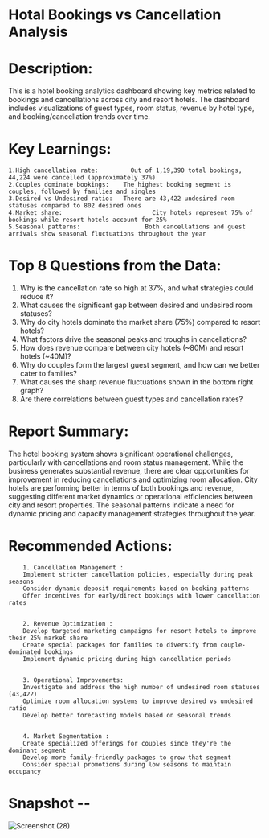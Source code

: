 # Hotal Bookings vs Cancellation Analysis
# Description:
This is a hotel booking analytics dashboard showing key metrics related to bookings and cancellations across city and resort hotels. 
The dashboard includes visualizations of guest types, room status, revenue by hotel type, and booking/cancellation trends over time.

# Key Learnings:
	1.High cancellation rate: 		  Out of 1,19,390 total bookings, 44,224 were cancelled (approximately 37%)
	2.Couples dominate bookings:   	The highest booking segment is couples, followed by families and singles
	3.Desired vs Undesired ratio: 	There are 43,422 undesired room statuses compared to 802 desired ones
	4.Market share: 				        City hotels represent 75% of bookings while resort hotels account for 25%
	5.Seasonal patterns: 			      Both cancellations and guest arrivals show seasonal fluctuations throughout the year

# Top 8 Questions from the Data:

1. Why is the cancellation rate so high at 37%, and what strategies could reduce it?
2. What causes the significant gap between desired and undesired room statuses?
3. Why do city hotels dominate the market share (75%) compared to resort hotels?
4. What factors drive the seasonal peaks and troughs in cancellations?
5. How does revenue compare between city hotels (~80M) and resort hotels (~40M)?
6. Why do couples form the largest guest segment, and how can we better cater to families?
7. What causes the sharp revenue fluctuations shown in the bottom right graph?
8. Are there correlations between guest types and cancellation rates?

# Report Summary:
The hotel booking system shows significant operational challenges, particularly with cancellations and room status management. While the business generates 
substantial revenue, there are clear opportunities for improvement in reducing cancellations and optimizing room allocation. City hotels are performing 
better in terms of both bookings and revenue, suggesting different market dynamics or operational efficiencies between city and resort properties. The seasonal 
patterns indicate a need for dynamic pricing and capacity management strategies throughout the year.

# Recommended Actions:

		1. Cancellation Management :
		Implement stricter cancellation policies, especially during peak seasons
		Consider dynamic deposit requirements based on booking patterns
		Offer incentives for early/direct bookings with lower cancellation rates


		2. Revenue Optimization :
		Develop targeted marketing campaigns for resort hotels to improve their 25% market share
		Create special packages for families to diversify from couple-dominated bookings
		Implement dynamic pricing during high cancellation periods


		3. Operational Improvements:
		Investigate and address the high number of undesired room statuses (43,422)
		Optimize room allocation systems to improve desired vs undesired ratio
		Develop better forecasting models based on seasonal trends


		4. Market Segmentation :
		Create specialized offerings for couples since they're the dominant segment
		Develop more family-friendly packages to grow that segment
		Consider special promotions during low seasons to maintain occupancy

# Snapshot --
![Screenshot (28)](https://github.com/user-attachments/assets/ecf61e33-7b62-44e6-96c8-36bad457cacb)


